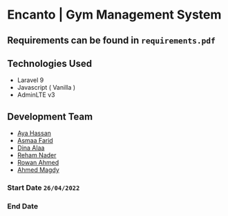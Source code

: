 # Encanto | Gym Management System
## Requirements can be found in `requirements.pdf`
## Technologies Used
- Laravel 9
- Javascript ( Vanilla )
- AdminLTE v3

## Development Team
- [Aya Hassan](https://github.com/ayaahassan)
- [Asmaa Farid](https://github.com/AsmaaFaried)
- [Dina Alaa](https://github.com/DinaAlaa99)
- [Reham Nader](https://github.com/reham15)
- [Rowan Ahmed](https://github.com/rowan48)
- [Ahmed Magdy](https://github.com/a-magdy200)

### Start Date `26/04/2022`
### End Date ` `
